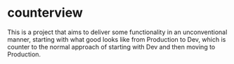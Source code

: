 # counterview
This is a project that aims to deliver some functionality in an unconventional manner, starting with what good looks like from Production to Dev, which is counter to the normal approach of starting with Dev and then moving to Production.
